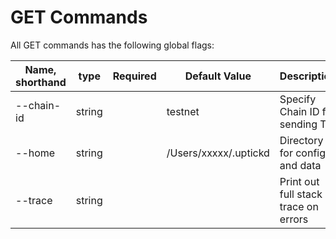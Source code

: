 # GET Commands

All GET commands has the following global flags:

| Name, shorthand | type   | Required | Default Value         | Description                          |
| --------------- | ------ | -------- | --------------------- | ------------------------------------ |
| --chain-id      | string |          | testnet               | Specify Chain ID for sending Tx      |
| --home          | string |          | /Users/xxxxx/.uptickd | Directory for config and data        |
| --trace         | string |          |                       | Print out full stack trace on errors |
